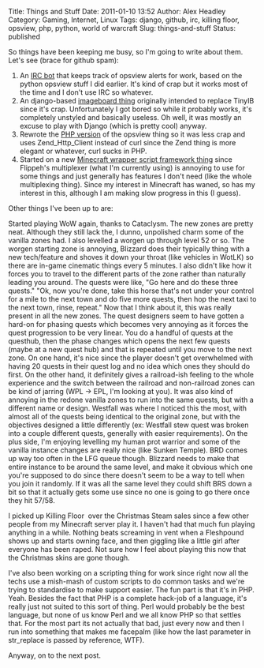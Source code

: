 Title: Things and Stuff
Date: 2011-01-10 13:52
Author: Alex Headley
Category: Gaming, Internet, Linux
Tags: django, github, irc, killing floor, opsview, php, python, world of warcraft
Slug: things-and-stuff
Status: published

So things have been keeping me busy, so I'm going to write about them.
Let's see (brace for github spam):

1.  An [IRC bot](https://github.com/aheadley/python-opsview-ircbot) that
    keeps track of opsview alerts for work, based on the python opsview
    stuff I did earlier. It's kind of crap but it works most of the time
    and I don't use IRC so whatever.
2.  An django-based [imageboard thing](https://github.com/aheadley/dibs)
    originally intended to replace TinyIB since it's crap. Unfortunately
    I got bored so while it probably works, it's completely unstyled and
    basically useless. Oh well, it was mostly an excuse to play with
    Django (which is pretty cool) anyway.
3.  Rewrote the [PHP
    version](https://github.com/aheadley/php-libopsview) of the opsview
    thing so it was less crap and uses Zend\_Http\_Client instead of
    curl since the Zend thing is more elegant or whatever, curl sucks in
    PHP.
4.  Started on a new [Minecraft wrapper script framework
    thing](https://github.com/aheadley/pynecraft) since Flippeh's
    multiplexer (what I'm currently using) is annoying to use for some
    things and just generally has features I don't need (like the whole
    multiplexing thing). Since my interest in Minecraft has waned, so
    has my interest in this, although I am making slow progress in this
    (I guess).

Other things I've been up to are:

Started playing WoW again, thanks to Cataclysm. The new zones are pretty
neat. Although they still lack the, I dunno, unpolished charm some of
the vanilla zones had. I also levelled a worgen up through level 52 or
so. The worgen starting zone is annoying, Blizzard does their typically
thing with a new tech/feature and shoves it down your throat (like
vehicles in WotLK) so there are in-game cinematic things every 5
minutes. I also didn't like how it forces you to travel to the different
parts of the zone rather than naturally leading you around. The quests
were like, "Go here and do these three quests." "Ok, now you're done,
take this horse that's not under your control for a mile to the next
town and do five more quests, then hop the next taxi to the next town,
rinse, repeat." Now that I think about it, this was really present in
all the new zones. The quest designers seem to have gotten a hard-on for
phasing quests which becomes very annoying as it forces the quest
progression to be very linear. You do a handful of quests at the
questhub, then the phase changes which opens the next few quests (maybe
at a new quest hub) and that is repeated until you move to the next
zone. On one hand, it's nice since the player doesn't get overwhelmed
with having 20 quests in their quest log and no idea which ones they
should do first. On the other hand, it definitely gives a railroad-ish
feeling to the whole experience and the switch between the railroad and
non-railroad zones can be kind of jarring (WPL -\> EPL, I'm looking at
you). It was also kind of annoying in the redone vanilla zones to run
into the same quests, but with a different name or design. Westfall was
where I noticed this the most, with almost all of the quests being
identical to the original zone, but with the objectives designed a
little differently (ex: Westfall stew quest was broken into a couple
different quests, generally with easier requirements). On the plus side,
I'm enjoying levelling my human prot warrior and some of the vanilla
instance changes are really nice (like Sunken Temple). BRD comes up way
too often in the LFG queue though. Blizzard needs to make that entire
instance to be around the same level, and make it obvious which one
you're supposed to do since there doesn't seem to be a way to tell when
you join it randomly. If it was all the same level they could shift BRS
down a bit so that it actually gets some use since no one is going to go
there once they hit 57/58.

I picked up Killing Floor  over the Christmas Steam sales since a few
other people from my Minecraft server play it. I haven't had that much
fun playing anything in a while. Nothing beats screaming in vent when a
Fleshpound shows up and starts owning face, and then giggling like a
little girl after everyone has been raped. Not sure how I feel about
playing this now that the Christmas skins are gone though.

I've also been working on a scripting thing for work since right now all
the techs use a mish-mash of custom scripts to do common tasks and we're
trying to standardise to make support easier. The fun part is that it's
in PHP. Yeah. Besides the fact that PHP is a complete hack-job of a
language, it's really just not suited to this sort of thing. Perl would
probably be the best language, but none of us know Perl and we all know
PHP so that settles that. For the most part its not actually that bad,
just every now and then I run into something that makes me facepalm
(like how the last parameter in str\_replace is passed by reference,
WTF).

Anyway, on to the next post.
